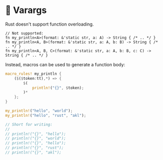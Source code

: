 # 🚂 Varargs

Rust doesn't support function overloading.

```rust,ignore
// Not supported:
fn my_println<A>(format: &'static str, a: A) -> String { /* .. */ }
fn my_println<A, B>(format: &'static str, a: A, b: B) -> String { /* .. */ }
fn my_println<A, B, C>(format: &'static str, a: A, b: B, c: C) -> String { /* .. */ }
```

Instead, macros can be used to generate a function body:

```rust
macro_rules! my_println {
    ($($token:tt),*) => {
        $(
            println!("{}", $token);
        )*
    };
}

my_println!("hello", "world");
my_println!("hello", "rust", "akl");

// Short for writing:
//
// println!("{}", "hello");
// println!("{}", "world");
// println!("{}", "hello");
// println!("{}", "rust");
// println!("{}", "akl");
```
